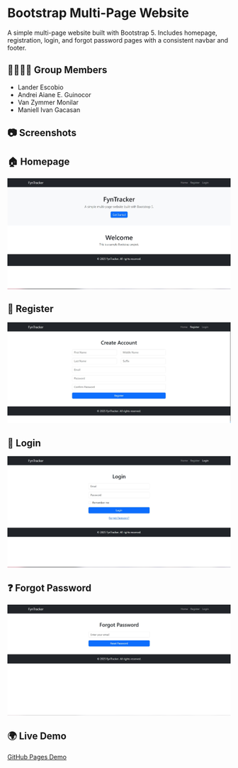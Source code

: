 # Bootstrap Multi-Page Website

A simple multi-page website built with Bootstrap 5. Includes homepage, registration, login, and forgot password pages with a consistent navbar and footer.

## 👨‍👩‍👧‍👦 Group Members
- Lander Escobio
- Andrei Aiane E. Guinocor
- Van Zymmer Monilar
- Maniell Ivan Gacasan

## 📷 Screenshots
## 🏠 Homepage
![Homepage](assets/css/images/homepage.jpg)
## 📝 Register
![Register](assets/css/images/register.jpg)
## 🔑 Login
![Login](assets/css/images/login.jpg)
## ❓ Forgot Password
![Forgot Password](assets/css/images/forgot.jpg)

## 🌍 Live Demo
[GitHub Pages Demo](https://AndreiGuinocor.github.io/fyntracker/)

